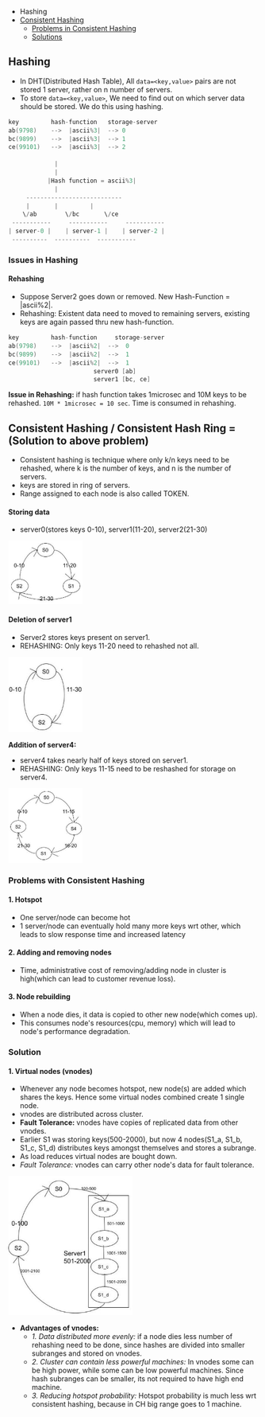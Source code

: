 - Hashing
- [Consistent Hashing](#ch)
  - [Problems in Consistent Hashing](#p)
  - [Solutions](#sol)

## Hashing
- In DHT(Distributed Hash Table), All `data=<key,value>` pairs are not stored 1 server, rather on n number of servers.
- To store `data=<key,value>`, We need to find out on which server data should be stored. We do this using hashing.
```c
key			hash-function	storage-server
ab(9798)	-->	 |ascii%3|  --> 0
bc(9899)	-->	 |ascii%3|  --> 1
ce(99101)	-->	 |ascii%3|  --> 2

		     |
		     |
           |Hash function = ascii%3|
		     |
	 ---------------------------
	 |	     |		   |
	\/ab	    \/bc	   \/ce
 -----------	 -----------	 -----------
| server-0 |	| server-1 |	| server-2 |
 ----------	 ----------	 -----------
```
### Issues in Hashing
#### Rehashing
- Suppose Server2 goes down or removed. New Hash-Function = |ascii%2|.
- Rehashing: Existent data need to moved to remaining servers, existing keys are again passed thru new hash-function.
```c
key			hash-function	  storage-server
ab(9798)	-->	 |ascii%2|	-->  0
bc(9899)	-->	 |ascii%2|	-->  1
ce(99101)	-->	 |ascii%2|	-->  1
						server0 [ab]
						server1 [bc, ce]
```
**Issue in Rehashing:** if hash function takes 1microsec and 10M keys to be rehashed. `10M * 1microsec = 10 sec`. Time is consumed in rehashing.

<a name=ch></a>
## Consistent Hashing / Consistent Hash Ring = (Solution to above problem)
- Consistent hashing is technique where only k/n keys need to be rehashed, where k is the number of keys, and n is the number of servers.
- keys are stored in ring of servers.
- Range assigned to each node is also called TOKEN.
#### Storing data
- server0(stores keys 0-10), server1(11-20), server2(21-30)

<img src=images/Consistent_Hashing1.png width=150/>

#### Deletion of server1
- Server2 stores keys present on server1.
- REHASHING: Only keys 11-20 need to rehashed not all.

<img src=images/Consistent_Hashing_Deletion.png width=150/>

**Addition of server4:**
  - server4 takes nearly half of keys stored on server1.
  - REHASHING: Only keys 11-15 need to be reshashed for storage on server4.
<img src=images/Consistent_Hashing_Addition.png width=150/>

<a name=p></a>
### Problems with Consistent Hashing
#### 1. Hotspot
- One server/node can become hot
- 1 server/node can eventually hold many more keys wrt other, which leads to slow response time and increased latency

#### 2. Adding and removing nodes
- Time, administrative cost of removing/adding node in cluster is high(which can lead to customer revenue loss).

#### 3. Node rebuilding
- When a node dies, it data is copied to other new node(which comes up).
- This consumes node's resources(cpu, memory) which will lead to node's performance degradation.

<a name=sol></a>
### Solution
#### 1. Virtual nodes (vnodes)
- Whenever any node becomes hotspot, new node(s) are added which shares the keys. Hence some virtual nodes combined create 1 single node.
- vnodes are distributed across cluster.
- **Fault Tolerance:** vnodes have copies of replicated data from other vnodes.
- Earlier S1 was storing keys(500-2000), but now 4 nodes(S1_a, S1_b, S1_c, S1_d) distributes keys amongst themselves and stores a subrange.
- As load reduces virtual nodes are bought down.
- _Fault Tolerance:_ vnodes can carry other node's data for fault tolerance.
<img src=images/Consistent_Hashing_VirtualNodes.png width=250/>

- **Advantages of vnodes:**
  - _1. Data distributed more evenly:_ if a node dies less number of rehashing need to be done, since hashes are divided into smaller subranges and stored on vnodes.
  - _2. Cluster can contain less powerful machines:_ In vnodes some can be high power, while some can be low powerful machines. Since hash subranges can be smaller, its not required to have high end machine.
  - _3. Reducing hotspot probability:_ Hotspot probability is much less wrt consistent hashing, because in CH big range goes to 1 machine.

